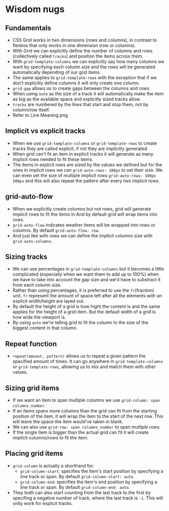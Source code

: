 # Wisdom nugs

## Fundamentals

- CSS Grid works in two dimensions (rows and columns), in contrast to flexbox that only works in one dimension (row or columns).
- With Grid we can explicitly define the number of columns and rows (collectively called `tracks`) and position the items across them.
- With `grid-template-columns` we can explicitly say how many columns we want by specifying each column size and the rows will be generated automatically depending of our grid items.
- The same applies to `grid-template-rows` with the exception that if we don't explicitly define columns it will only create one column.
- `grid-gap` allows us to create gaps between the columns and rows.
- When using `auto` as the size of a track it will automatically make the item as big as the available space and explicitly sized tracks allow.
- `tracks` are numbered by the lines that start and stop them, not by column/row itself.
- Refer to Line Meaning.png

## Implicit vs explicit tracks

- When we use `grid-template-columns` or `grid-template-rows` to create tracks they are called explicit, if not they are implicitly generated.
- When grid can't fit an item in explicit tracks it will generate as many implicit rows needed to fit these items.
- The items in explicit rows are sized by the values we defined but for the ones in implicit rows we can `grid-auto-rows: 100px` to set their size. We can even set the size of multiple implicit rows `grid-auto-rows: 100px 500px` and this will also repeat the pattern after every two implicit rows.

## grid-auto-flow

- When we explicitly create columns but not rows, grid will generate implicit rows to fit the items in.And by default grid will wrap items into rows.
- `grid-auto-flow` indicates weather items will be wrapped into rows or columns. By default `grid-auto-flow: row`.
- And just like with rows we can define the implicit columns size with `grid-auto-columns`.

## Sizing tracks

- We can use percentages in `grid-template-columns` but it becomes a little complicated (especially when we want them to add up to 100%) when we have to take into account the gap size and we'd have to substract it from each column size.
- Rather than using percentages, it is preferred to use the `fr`(fraction) unit. `fr` represent the amount of space left after all the elements with an explicit width/height are layed out.
- By default the height of a grid is how hight the content is and the same applies for the height of a grid-item. But the default width of a grid is how wide the viewport is.
- By using `auto` we're telling grid to fit the column to the size of the biggest content in that column.

## Repeat function

- `repeat(amount, pattern)` allows us to repeat a given pattern the specified amount of times. It can go anywhere in `grid-template-columns` or `grid-template-rows`, allowing us to mix and match them with other values.

## Sizing grid items

- If we want an item to span multiple columns we use `grid-column: span columns_number`.
- If an items spans more columns than the grid can fit from the starting position of the item, it will wrap the item to the start of the next row. This will leave the space the item would've taken in blank.
- We can also use `grid-row: span columns_number` to span multiple rows.
- If the single item is bigger than the actual grid can fit it will create implicit columns/rows to fit the item.

## Placing grid items

- `grid-column` is actually a shorthand for:
  - `grid-column-start`: specifies the item's start position by specifying a line track or span. By default `grid-column-start: auto`.
  - `grid-column-end`: specifies the item's end position by specifying a line track or span. By default `grid-column-end: auto`.
- They both can also start counting from the last track to the first by specifing a negative number of track, where the last track is `-1`. This will onlly work for explicit tracks.
